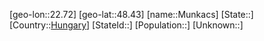 ﻿---
location: [48.43,22.72]
type: City
tags:
- geo/City


SpocWebEntityId: 32623
isDeleted: false
confidential: public

---
[geo-lon::22.72]
[geo-lat::48.43]
[name::Munkacs]
[State::]
[Country::[Hungary](geo/Continent/Europe/Hungary.md)]
[StateId::]
[Population::]
[Unknown::]

